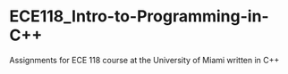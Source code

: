 # ECE118_Intro-to-Programming-in-C++
Assignments for ECE 118 course at the University of Miami written in C++
